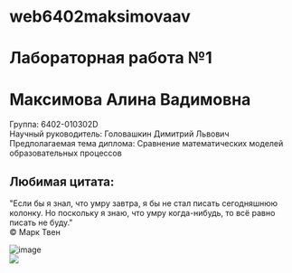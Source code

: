 <!DOCTYPE html>
<h1>web6402maksimovaav</h1>
<h1>Лабораторная работа №1</h1>
<h1>Максимова Алина Вадимовна</h1>

<p>Группа: 6402-010302D
  <br>
Научный руководитель: Головашкин Димитрий Львович
  <br>
Предполагаемая тема диплома: Сравнение математических моделей образовательных процессов</p>

<h2>Любимая цитата:</h2>
<p>"Если бы я знал, что умру завтра, я бы не стал писать сегодняшнюю колонку. Но поскольку я знаю, что умру когда-нибудь, то всё равно писать не буду." 
<br>
© Марк Твен</p>


<img src="https://github.com/user-attachments/assets/6d30a403-2dbe-41e1-8bbd-87262a0831d4" alt="image" style="display: block; margin: 0 auto;">


<img src ="https://cool.klev.club/uploads/posts/2024-05/cool-klev-club-gsch-p-prikolnie-kartinki-milie-kotiki-na-avu-2.jpg">
</body>
</html>



